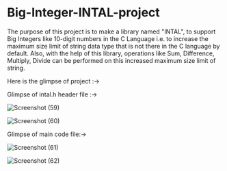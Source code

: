 # Big-Integer-INTAL-project

The purpose of this project is to make a library named "INTAL", to support Big Integers like 10-digit numbers in the C Language i.e. to increase the maximum size limit of string data type that is not there in the C language by default. Also, with the help of this library, operations like Sum, Difference, Multiply, Divide can be performed on this increased maximum size limit of string.


Here is the glimpse of project :->

Glimpse of intal.h header file :->

![Screenshot (59)](https://user-images.githubusercontent.com/87116744/126313457-8ef5bd1a-4d42-4045-a4f1-cd1d5c4f38bd.png)

![Screenshot (60)](https://user-images.githubusercontent.com/87116744/126313492-779c0d02-5c13-4d51-af05-3c5de98772b9.png)


Glimpse of main code file:->

![Screenshot (61)](https://user-images.githubusercontent.com/87116744/126313579-b0a1cfc0-fcd9-43a2-98af-fdafc85c0c37.png)


![Screenshot (62)](https://user-images.githubusercontent.com/87116744/126313601-f106f2c7-fa98-43ec-a9f3-c9f58022c9b3.png)
